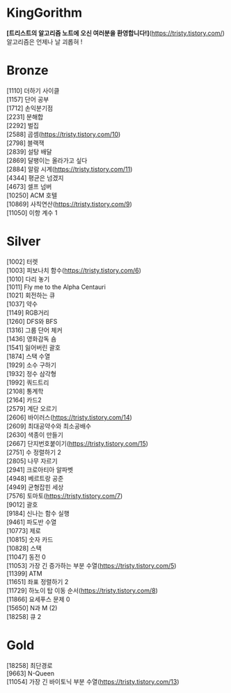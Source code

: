 # KingGorithm
**[트리스트의 알고리즘 노트에 오신 여러분을 환영합니다!]**(https://tristy.tistory.com/)
알고리즘은 언제나 날 괴롭혀 !


# Bronze

[1110] 더하기 사이클  
[1157] 단어 공부  
[1712] 손익분기점  
[2231] 분해합  
[2292] 벌집  
[2588] 곱셈(https://tristy.tistory.com/10)  
[2798] 블랙잭  
[2839] 설탕 배달  
[2869] 달팽이는 올라가고 싶다  
[2884] 알람 시계(https://tristy.tistory.com/11)  
[4344] 평균은 넘겠지  
[4673] 셀프 넘버  
[10250] ACM 호텔  
[10869] 사칙연산(https://tristy.tistory.com/9)  
[11050] 이항 계수 1  
  
# Silver  
  
[1002] 터렛  
[1003] 피보나치 함수(https://tristy.tistory.com/6)  
[1010] 다리 놓기  
[1011] Fly me to the Alpha Centauri  
[1021] 회전하는 큐  
[1037] 약수  
[1149] RGB거리  
[1260] DFS와 BFS  
[1316] 그룹 단어 체커  
[1436] 영화감독 숌  
[1541] 잃어버린 괄호  
[1874] 스택 수열  
[1929] 소수 구하기  
[1932] 정수 삼각형  
[1992] 쿼드트리  
[2108] 통계학  
[2164] 카드2  
[2579] 계단 오르기  
[2606] 바이러스(https://tristy.tistory.com/14)  
[2609] 최대공약수와 최소공배수  
[2630] 색종이 만들기  
[2667] 단지번호붙이기(https://tristy.tistory.com/15)   
[2751] 수 정렬하기 2  
[2805] 나무 자르기  
[2941] 크로아티아 알파벳  
[4948] 베르트랑 공준  
[4949] 균형잡힌 세상  
[7576] 토마토(https://tristy.tistory.com/7)  
[9012] 괄호  
[9184] 신나는 함수 실행  
[9461] 파도반 수열  
[10773] 제로  
[10815] 숫자 카드  
[10828] 스택  
[11047] 동전 0  
[11053] 가장 긴 증가하는 부분 수열(https://tristy.tistory.com/5)  
[11399] ATM  
[11651] 좌표 정렬하기 2  
[11729] 하노이 탑 이동 순서(https://tristy.tistory.com/8)  
[11866] 요세푸스 문제 0  
[15650] N과 M (2)  
[18258] 큐 2  
  
# Gold  
  
[18258] 최단경로  
[9663] N-Queen  
[11054] 가장 긴 바이토닉 부분 수열(https://tristy.tistory.com/13)  
